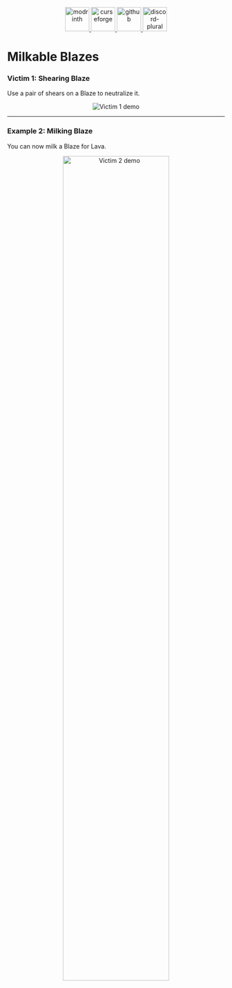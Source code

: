 <div align="center">
    <a href="https://modrinth.com/project/milkable-blazes">
        <img alt="modrinth" height="56" src="https://cdn.jsdelivr.net/npm/@intergrav/devins-badges@3/assets/cozy-minimal/available/modrinth_vector.svg">
    </a>
    <a href="https://www.curseforge.com/minecraft/mc-mods/milkable-blazes">
        <img alt="curseforge" height="56" src="https://cdn.jsdelivr.net/npm/@intergrav/devins-badges@3/assets/cozy-minimal/available/curseforge_vector.svg">
    </a>
    <a href="https://github.com/Raik176/milkable-blazes">
        <img alt="github" height="56" src="https://cdn.jsdelivr.net/npm/@intergrav/devins-badges@3/assets/cozy-minimal/available/github_vector.svg">
    </a>
    <a href="https://discord.gg/FpEReTJbSA">
        <img alt="discord-plural" height="56" src="https://cdn.jsdelivr.net/npm/@intergrav/devins-badges@3/assets/cozy-minimal/social/discord-plural_vector.svg">
    </a>
</div>

# Milkable Blazes

### Victim 1: **Shearing Blaze**
Use a pair of shears on a Blaze to neutralize it.

<div align="center">
    <img src="https://i.imgur.com/pb8Moiw.gif" alt="Victim 1 demo">
</div>

---

### Example 2: **Milking Blaze**
You can now milk a Blaze for Lava.

<div align="center">
    <img src="https://i.imgur.com/ZteTu1u.gif" alt="Victim 2 demo" width="70%">
</div>
